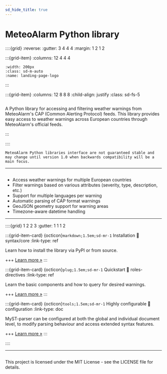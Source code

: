 ```yaml
---
sd_hide_title: true
---
```


# MeteoAlarm Python library

::::{grid}
:reverse:
:gutter: 3 4 4 4
:margin: 1 2 1 2

:::{grid-item}
:columns: 12 4 4 4

```{image} meteoalarm-lib.png
:width: 200px
:class: sd-m-auto
:name: landing-page-logo
```

:::

:::{grid-item}
:columns: 12 8 8 8
:child-align: justify
:class: sd-fs-5

```{rubric} MeteoAlarm Python library
```

A Python library for accessing and filtering weather warnings from MeteoAlarm's CAP (Common Alerting Protocol) feeds. This library provides easy access to weather warnings across European countries through MeteoAlarm's official feeds.

:::

::::

```{note}
MeteoAlarm Python libraries interface are not guaranteed stable and may change until version 1.0 when backwards compatibility will be a main focus.
```

---

```{rubric} Features
```

- Access weather warnings for multiple European countries
- Filter warnings based on various attributes (severity, type, description, etc.)
- Support for multiple languages per warning
- Automatic parsing of CAP format warnings
- GeoJSON geometry support for warning areas
- Timezone-aware datetime handling

---

::::{grid} 1 2 2 3
:gutter: 1 1 1 2

:::{grid-item-card} {octicon}`markdown;1.5em;sd-mr-1` Installation
:link: syntax/core
:link-type: ref

Learn how to install the library via PyPI or from source.

+++
[Learn more »](installation)
:::

:::{grid-item-card} {octicon}`plug;1.5em;sd-mr-1` Quickstart
:link: roles-directives
:link-type: ref

Learn the basic components and how to query for desired warnings.

+++
[Learn more »](quickstart)
:::

:::{grid-item-card} {octicon}`tools;1.5em;sd-mr-1` Highly configurable
:link: configuration
:link-type: doc

MyST-parser can be configured at both the global and individual document level,
to modify parsing behaviour and access extended syntax features.

+++
[Learn more »](configuration)
:::

::::

---

```{rubric} License
```
This project is licensed under the MIT License - see the LICENSE file for details.
